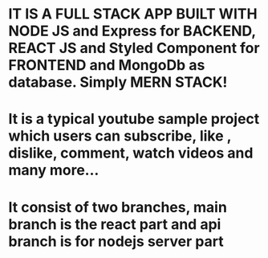 # IT IS A FULL STACK APP BUILT WITH NODE JS and Express for BACKEND, REACT JS and Styled Component for FRONTEND and MongoDb as database. Simply MERN STACK!


# It is a typical youtube sample project which users can subscribe, like , dislike, comment, watch videos and many more...
# It consist of two branches, main branch is the react part and api branch is for nodejs  server part

